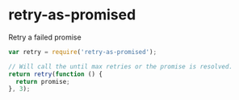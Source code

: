 # retry-as-promised

Retry a failed promise

```js
var retry = require('retry-as-promised');

// Will call the until max retries or the promise is resolved.
return retry(function () {
  return promise;
}, 3);
```
